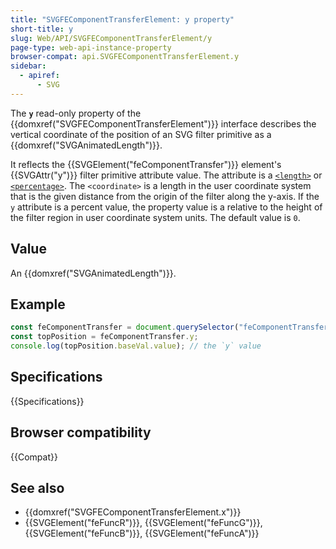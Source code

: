 ```yaml
---
title: "SVGFEComponentTransferElement: y property"
short-title: y
slug: Web/API/SVGFEComponentTransferElement/y
page-type: web-api-instance-property
browser-compat: api.SVGFEComponentTransferElement.y
sidebar:
  - apiref:
      - SVG
---
```


The **`y`** read-only property of the {{domxref("SVGFEComponentTransferElement")}} interface describes the vertical coordinate of the position of an SVG filter primitive as a {{domxref("SVGAnimatedLength")}}.

It reflects the {{SVGElement("feComponentTransfer")}} element's {{SVGAttr("y")}} filter primitive attribute value. The attribute is a [`<length>`](/en-US/docs/Web/SVG/Guides/Content_type#length) or [`<percentage>`](/en-US/docs/Web/SVG/Guides/Content_type#percentage). The `<coordinate>` is a length in the user coordinate system that is the given distance from the origin of the filter along the y-axis. If the `y` attribute is a percent value, the property value is a relative to the height of the filter region in user coordinate system units. The default value is `0`.

## Value

An {{domxref("SVGAnimatedLength")}}.

## Example

```js
const feComponentTransfer = document.querySelector("feComponentTransfer");
const topPosition = feComponentTransfer.y;
console.log(topPosition.baseVal.value); // the `y` value
```

## Specifications

{{Specifications}}

## Browser compatibility

{{Compat}}

## See also

- {{domxref("SVGFEComponentTransferElement.x")}}
- {{SVGElement("feFuncR")}}, {{SVGElement("feFuncG")}}, {{SVGElement("feFuncB")}}, {{SVGElement("feFuncA")}}
